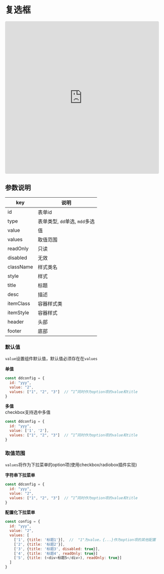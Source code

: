 # 复选框

<iframe src="https://codesandbox.io/embed/cell-plugin-checkbox-e0s3v?fontsize=14&hidenavigation=1&theme=dark"
     style="width:100%; height:500px; border:0; border-radius: 4px; overflow:hidden;"
     title="cell-plugin-checkbox"
     allow="accelerometer; ambient-light-sensor; camera; encrypted-media; geolocation; gyroscope; hid; microphone; midi; payment; usb; vr; xr-spatial-tracking"
     sandbox="allow-forms allow-modals allow-popups allow-presentation allow-same-origin allow-scripts"
   ></iframe>

## 参数说明  

|  key   |  说明  |
|  ----  | ----  |
| id  | 表单id |
| type  | 表单类型, `dd`单选, `mdd`多选 |
| value  | 值 |
| values  | 取值范围 |
| readOnly  | 只读 |
| disabled  | 无效 |
| className  | 样式类名 |
| style  | 样式 |
| title  | 标题 |
| desc  | 描述 |
| itemClass  | 容器样式类 |
| itemStyle  | 容器样式 |
| header  | 头部 |
| footer  | 底部 |

### 默认值  

`value`设置组件默认值，默认值必须存在在`values`  

**单值**  

```js
const ddconfig = {
  id: "yyy",
  value: "2",
  values: ["1", "2", "3"]  // “1”同时作为option项的value和title
}
```

**多值**  
checkbox支持选中多值

```js
const ddconfig = {
  id: "yyy",
  value: ['1', '2'],
  values: ["1", "2", "3"]  // “1”同时作为option项的value和title
}
```

### 取值范围

`values`将作为下拉菜单的option项(使用checkbox/radiobox插件实现)  

**字符串下拉菜单**  

```js
const ddconfig = {
  id: "yyy",
  value: "2",
  values: ["1", "2", "3"]  // “1”同时作为option项的value和title
}
```

**配置化下拉菜单**  

```js
const config = {
  id: "yyy",
  value: "2",
  values: [
    ['1', {title: '标题1'}],  //  "1"为value，{...}作为option项的其他配置
    ['2', {title: '标题2'}],
    ['3', {title: '标题3', disabled: true}],
    ['4', {title: '标题4', readOnly: true}]
    ['5', {title: (<div>标题5</div>), readOnly: true}]
  ]
}
```
